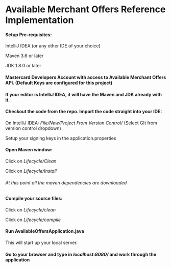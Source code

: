 # Available Merchant Offers Reference Implementation

#### Setup Pre-requisites:

IntelliJ IDEA (or any other IDE of your choice)

Maven 3.6 or later

JDK 1.8.0 or later

#### Mastercard Developers Account with access to Available Merchant Offers API. (Default Keys are configured for this project) 

#### If your editor is IntelliJ IDEA, it will have the Maven and JDK already with it.

#### Checkout the code from the repo. Import the code straight into your IDE: 
On IntelliJ IDEA: 
*File/New/Project From Version Control/* (Select GIt from version control dropdown)

Setup your signing keys in the application.properties 

#### Open Maven window:
 Click on *Lifecycle/Clean*
 
 Click on *Lifecycle/Install*
###### At this point all the maven dependencies are downloaded

#### Compile your source files:
 Click on *Lifecycle/clean*
 
 Click on *Lifecycle/compile*
 
#### Run AvailableOffersApplication.java
This will start up your local server. 

#### Go to your browser and type in *localhost:8080/* and work through the application 
